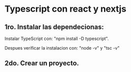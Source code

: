 # Typescript con react y nextjs
## 1ro. Instalar las dependecionas:

Instalar TypeScript con: "npm install -D typescript".  
  
Despues verificar la instalacion con: "node -v" y "tsc -v"  
  
## 2do. Crear un proyecto.
  


